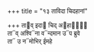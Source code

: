 +++
title = "१३ ताविदा चिदहानां"

+++
ता᳓व् इदा᳓ चिद् अ᳓हानां᳐  
ता᳓व् अश्वि᳓ना व᳓न्दमान उ᳓प ब्रुवे  
ता᳓ उ न᳓मोभिर् ईमहे